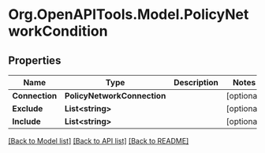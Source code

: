 # Org.OpenAPITools.Model.PolicyNetworkCondition

## Properties

Name | Type | Description | Notes
------------ | ------------- | ------------- | -------------
**Connection** | **PolicyNetworkConnection** |  | [optional] 
**Exclude** | **List&lt;string&gt;** |  | [optional] 
**Include** | **List&lt;string&gt;** |  | [optional] 

[[Back to Model list]](../README.md#documentation-for-models) [[Back to API list]](../README.md#documentation-for-api-endpoints) [[Back to README]](../README.md)

